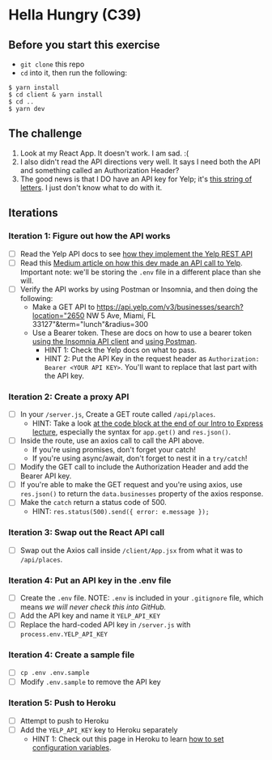 # Hella Hungry (C39)

## Before you start this exercise

- `git clone` this repo
- `cd` into it, then run the following:

```
$ yarn install
$ cd client & yarn install
$ cd ..
$ yarn dev
```

## The challenge

1. Look at my React App. It doesn't work. I am sad. :(
2. I also didn't read the API directions very well. It says I need both the API and something called an Authorization Header?
3. The good news is that I DO have an API key for Yelp; it's [this string of letters](https://gist.githubusercontent.com/ErnieAtLYD/b8f45ad94a03de5c827ce6c021ee9046/raw/42ed271804bddc1f1f74cd157cd03c37d43357ce/gistfile1.txt). I just don't know what to do with it.

## Iterations

### Iteration 1: Figure out how the API works

- [ ] Read the Yelp API docs to see [how they implement the Yelp REST API](https://www.yelp.com/developers/documentation/v3/authentication)
- [ ] Read this [Medium article on how this dev made an API call to Yelp](https://medium.com/@chaoyue_zhao/how-to-make-axios-api-calls-with-yelp-fusion-inside-react-js-10755d8485c5). Important note: we'll be storing the `.env` file in a different place than she will.
- [ ] Verify the API works by using Postman or Insomnia, and then doing the following:
  - Make a GET API to https://api.yelp.com/v3/businesses/search?location="2650 NW 5 Ave, Miami, FL 33127"&term="lunch"&radius=300
  - Use a Bearer token. These are docs on how to use a bearer token [using the Insomnia API client](https://support.insomnia.rest/article/38-authentication) and [using Postman](https://learning.postman.com/docs/sending-requests/authorization/#bearer-token).
    - HINT 1: Check the Yelp docs on what to pass.
    - HINT 2: Put the API Key in the request header as `Authorization: Bearer <YOUR API KEY>`. You'll want to replace that last part with the API key.

### Iteration 2: Create a proxy API

- [ ] In your `/server.js`, Create a GET route called `/api/places`.
  - HINT: Take a look [at the code block at the end of our Intro to Express lecture](https://www.notion.so/Intro-to-APIs-and-Express-6a57971287594e17b87d4074ab30f124), especially the syntax for `app.get()` and `res.json()`.
- [ ] Inside the route, use an axios call to call the API above.
  - If you're using promises, don't forget your catch!
  - If you're using async/await, don't forget to nest it in a `try/catch`!
- [ ] Modify the GET call to include the Authorization Header and add the Bearer API key.
- [ ] If you're able to make the GET request and you're using axios, use `res.json()` to return the `data.businesses` property of the axios response.
- [ ] Make the `catch` return a status code of 500.
  - HINT: `res.status(500).send({ error: e.message });`

### Iteration 3: Swap out the React API call

- [ ] Swap out the Axios call inside `/client/App.jsx` from what it was to `/api/places`.

### Iteration 4: Put an API key in the .env file

- [ ] Create the `.env` file. NOTE: `.env` is included in your `.gitignore` file, which means _we will never check this into GitHub._
- [ ] Add the API key and name it `YELP_API_KEY`
- [ ] Replace the hard-coded API key in `/server.js` with `process.env.YELP_API_KEY`

### Iteration 4: Create a sample file

- [ ] `cp .env .env.sample`
- [ ] Modify `.env.sample` to remove the API key

### Iteration 5: Push to Heroku

- [ ] Attempt to push to Heroku
- [ ] Add the `YELP_API_KEY` key to Heroku separately
  - HINT 1: Check out this page in Heroku to learn [how to set configuration variables](https://devcenter.heroku.com/articles/config-vars).
